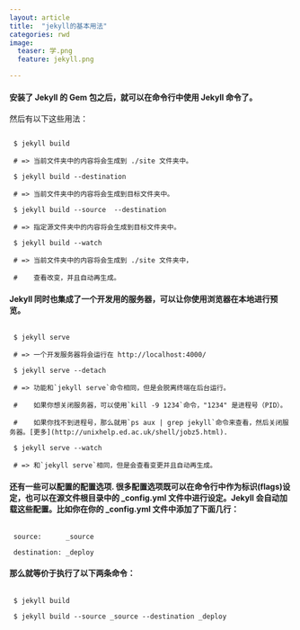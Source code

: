 ```yaml
---
layout: article
title:  "jekyll的基本用法"
categories: rwd
image:
  teaser: 学.png
  feature: jekyll.png

---
```


#### 安装了 Jekyll 的 Gem 包之后，就可以在命令行中使用 Jekyll 命令了。

然后有以下这些用法：

<code>
 $ jekyll build
</code>
<code>
 # => 当前文件夹中的内容将会生成到 ./site 文件夹中。
</code> 
<code> 
 $ jekyll build --destination <destination>
</code> 
<code> 
 # => 当前文件夹中的内容将会生成到目标文件夹<destination>中。
</code> 
<code>
 $ jekyll build --source <source> --destination <destination>
</code> 
<code>
 # => 指定源文件夹<source>中的内容将会生成到目标文件夹<destination>中。
</code> 
<code>
 $ jekyll build --watch
</code>
<code>
 # => 当前文件夹中的内容将会生成到 ./site 文件夹中，
</code>
<code>
 #    查看改变，并且自动再生成。
</code>

#### Jekyll 同时也集成了一个开发用的服务器，可以让你使用浏览器在本地进行预览。

<code>
 $ jekyll serve
</code>
<code> 
 # => 一个开发服务器将会运行在 http://localhost:4000/
</code>
<code> 
 $ jekyll serve --detach
</code>
<code> 
 # => 功能和`jekyll serve`命令相同，但是会脱离终端在后台运行。
</code>
<code> 
 #    如果你想关闭服务器，可以使用`kill -9 1234`命令，"1234" 是进程号（PID）。
</code> 
<code> 
 #    如果你找不到进程号，那么就用`ps aux | grep jekyll`命令来查看，然后关闭服务器。[更多](http://unixhelp.ed.ac.uk/shell/jobz5.html).
</code> 
<code> 
 $ jekyll serve --watch
</code> 
<code> 
 # => 和`jekyll serve`相同，但是会查看变更并且自动再生成。
</code>
 
#### 还有一些可以配置的配置选项. 很多配置选项既可以在命令行中作为标识(flags)设定，也可以在源文件根目录中的 _config.yml 文件中进行设定。Jekyll 会自动加载这些配置。比如你在你的 _config.yml 文件中添加了下面几行：

<code>
 source:      _source
</code> 
<code>
 destination: _deploy
</code>

#### 那么就等价于执行了以下两条命令：

<code>
 $ jekyll build
</code> 
<code> 
 $ jekyll build --source _source --destination _deploy
</code>















